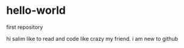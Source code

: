 # hello-world
first repository

hi salim
like to read and code like crazy my friend.
i am new to github
